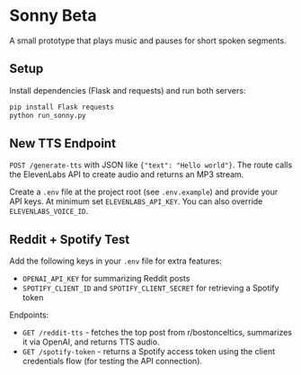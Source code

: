 # Sonny Beta

A small prototype that plays music and pauses for short spoken segments.

## Setup

Install dependencies (Flask and requests) and run both servers:

```bash
pip install Flask requests
python run_sonny.py
```

## New TTS Endpoint

`POST /generate-tts` with JSON like `{"text": "Hello world"}`. The route
calls the ElevenLabs API to create audio and returns an MP3 stream.

Create a `.env` file at the project root (see `.env.example`) and provide your API keys. At minimum set `ELEVENLABS_API_KEY`. You can also override `ELEVENLABS_VOICE_ID`.

## Reddit + Spotify Test

Add the following keys in your `.env` file for extra features:

- `OPENAI_API_KEY` for summarizing Reddit posts
- `SPOTIFY_CLIENT_ID` and `SPOTIFY_CLIENT_SECRET` for retrieving a Spotify token

Endpoints:

- `GET /reddit-tts` - fetches the top post from r/bostonceltics, summarizes it via OpenAI, and returns TTS audio.
- `GET /spotify-token` - returns a Spotify access token using the client credentials flow (for testing the API connection).
